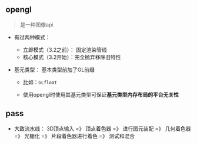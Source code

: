 ## opengl

> 是一种图像api

+ 有过两种模式： 

  + 立即模式（3.2之前）： 固定渲染管线
  + 核心模式（3.2开始）：完全抛弃移除旧特性

+ 基元类型： 基本类型前加了GL前缀

  + 比如：`GLfloat`

  + 使用opengl时使用其基元类型可保证**基元类型内存布局的平台无关性**

## pass

+ 大致流水线： 3D顶点输入 =》 顶点着色器 =》 进行图元装配 =》 几何着色器 =》 光栅化 =》 片段着色器进行着色 =》 测试和混合